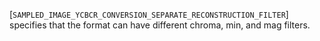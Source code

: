 [`SAMPLED_IMAGE_YCBCR_CONVERSION_SEPARATE_RECONSTRUCTION_FILTER`]
specifies that the format can have different chroma, min, and mag
filters.